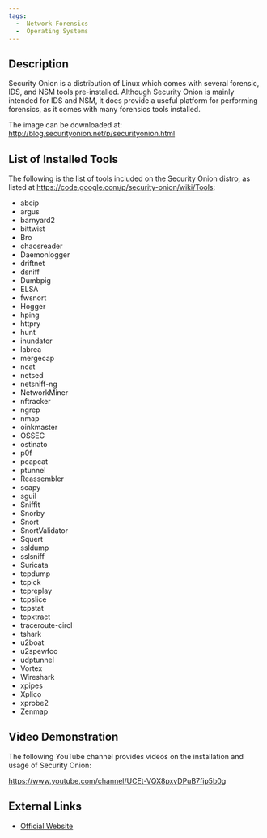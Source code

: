 ```yaml
---
tags:
  -  Network Forensics
  -  Operating Systems
---
```

## Description

Security Onion is a distribution of Linux which comes with several
forensic, IDS, and NSM tools pre-installed. Although Security Onion is
mainly intended for IDS and NSM, it does provide a useful platform for
performing forensics, as it comes with many forensics tools installed.

The image can be downloaded at:
<http://blog.securityonion.net/p/securityonion.html>

## List of Installed Tools

The following is the list of tools included on the Security Onion
distro, as listed at
<https://code.google.com/p/security-onion/wiki/Tools>:

- abcip
- argus
- barnyard2
- bittwist
- Bro
- chaosreader
- Daemonlogger
- driftnet
- dsniff
- Dumbpig
- ELSA
- fwsnort
- Hogger
- hping
- httpry
- hunt
- inundator
- labrea
- mergecap
- ncat
- netsed
- netsniff-ng
- NetworkMiner
- nftracker
- ngrep
- nmap
- oinkmaster
- OSSEC
- ostinato
- p0f
- pcapcat
- ptunnel
- Reassembler
- scapy
- sguil
- Sniffit
- Snorby
- Snort
- SnortValidator
- Squert
- ssldump
- sslsniff
- Suricata
- tcpdump
- tcpick
- tcpreplay
- tcpslice
- tcpstat
- tcpxtract
- traceroute-circl
- tshark
- u2boat
- u2spewfoo
- udptunnel
- Vortex
- Wireshark
- xpipes
- Xplico
- xprobe2
- Zenmap

## Video Demonstration

The following YouTube channel provides videos on the installation and
usage of Security Onion:

<https://www.youtube.com/channel/UCEt-VQX8pxvDPuB7fip5b0g>

## External Links

- [Official Website](http://blog.securityonion.net/p/securityonion.html)

